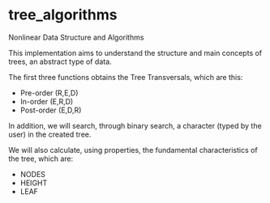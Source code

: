 # tree_algorithms
 Nonlinear Data Structure and Algorithms

This implementation aims to understand the structure and main concepts of trees, an abstract type of data.

The first three functions obtains the Tree Transversals, which are this:
* Pre-order  (R,E,D)
* In-order   (E,R,D)
* Post-order (E,D,R)

In addition, we will search, through binary search, a character (typed by the user) in the created tree.

We will also calculate, using properties, the fundamental characteristics of the tree, which are:
* NODES
* HEIGHT
* LEAF